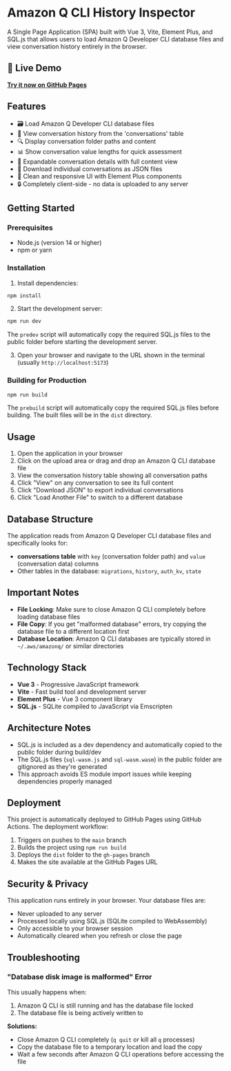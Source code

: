 # Amazon Q CLI History Inspector

A Single Page Application (SPA) built with Vue 3, Vite, Element Plus, and SQL.js that allows users to load Amazon Q Developer CLI database files and view conversation history entirely in the browser.

## 🚀 Live Demo

**[Try it now on GitHub Pages](https://discretetom.github.io/q-cli-history-inspector/)**

## Features

- 🗃️ Load Amazon Q Developer CLI database files
- 💬 View conversation history from the 'conversations' table
- 🔍 Display conversation folder paths and content
- 📊 Show conversation value lengths for quick assessment
- 📝 Expandable conversation details with full content view
- 💾 Download individual conversations as JSON files
- 🎨 Clean and responsive UI with Element Plus components
- 🔒 Completely client-side - no data is uploaded to any server

## Getting Started

### Prerequisites

- Node.js (version 14 or higher)
- npm or yarn

### Installation

1. Install dependencies:
```bash
npm install
```

2. Start the development server:
```bash
npm run dev
```

The `predev` script will automatically copy the required SQL.js files to the public folder before starting the development server.

3. Open your browser and navigate to the URL shown in the terminal (usually `http://localhost:5173`)

### Building for Production

```bash
npm run build
```

The `prebuild` script will automatically copy the required SQL.js files before building. The built files will be in the `dist` directory.

## Usage

1. Open the application in your browser
2. Click on the upload area or drag and drop an Amazon Q CLI database file
3. View the conversation history table showing all conversation paths
4. Click "View" on any conversation to see its full content
5. Click "Download JSON" to export individual conversations
6. Click "Load Another File" to switch to a different database

## Database Structure

The application reads from Amazon Q Developer CLI database files and specifically looks for:
- **conversations table** with `key` (conversation folder path) and `value` (conversation data) columns
- Other tables in the database: `migrations`, `history`, `auth_kv`, `state`

## Important Notes

- **File Locking**: Make sure to close Amazon Q CLI completely before loading database files
- **File Copy**: If you get "malformed database" errors, try copying the database file to a different location first
- **Database Location**: Amazon Q CLI databases are typically stored in `~/.aws/amazonq/` or similar directories

## Technology Stack

- **Vue 3** - Progressive JavaScript framework
- **Vite** - Fast build tool and development server
- **Element Plus** - Vue 3 component library
- **SQL.js** - SQLite compiled to JavaScript via Emscripten

## Architecture Notes

- SQL.js is included as a dev dependency and automatically copied to the public folder during build/dev
- The SQL.js files (`sql-wasm.js` and `sql-wasm.wasm`) in the public folder are gitignored as they're generated
- This approach avoids ES module import issues while keeping dependencies properly managed

## Deployment

This project is automatically deployed to GitHub Pages using GitHub Actions. The deployment workflow:

1. Triggers on pushes to the `main` branch
2. Builds the project using `npm run build`
3. Deploys the `dist` folder to the `gh-pages` branch
4. Makes the site available at the GitHub Pages URL

## Security & Privacy

This application runs entirely in your browser. Your database files are:
- Never uploaded to any server
- Processed locally using SQL.js (SQLite compiled to WebAssembly)
- Only accessible to your browser session
- Automatically cleared when you refresh or close the page

## Troubleshooting

### "Database disk image is malformed" Error
This usually happens when:
1. Amazon Q CLI is still running and has the database file locked
2. The database file is being actively written to

**Solutions:**
- Close Amazon Q CLI completely (`q quit` or kill all `q` processes)
- Copy the database file to a temporary location and load the copy
- Wait a few seconds after Amazon Q CLI operations before accessing the file
